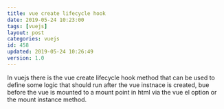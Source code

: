 ```yaml
---
title: vue create lifecycle hook
date: 2019-05-24 10:23:00
tags: [vuejs]
layout: post
categories: vuejs
id: 458
updated: 2019-05-24 10:26:49
version: 1.0
---
```


In vuejs there is the vue create lifecycle hook method that can be used to define some logic that should run after the vue instnace is created, bue before the vue is mounted to a mount point in html via the vue el option or the mount instance method.

<!-- more -->
